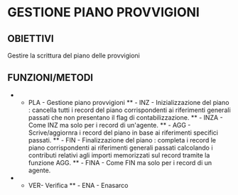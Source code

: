 # GESTIONE PIANO PROVVIGIONI
## OBIETTIVI
Gestire la scrittura del piano delle provvigioni

## FUNZIONI/METODI

 * - PLA - Gestione piano provvigioni
 ** - INZ - Inizializzazione del piano :  cancella tutti i record del piano corrispondenti ai riferimenti generali passati che non presentano il flag di contabilizzazione.
 ** - INZA - Come INZ ma solo per i record di un'agente.
 ** - AGG - Scrive/aggiornra i record del piano in base ai riferimenti specifici passati.
 ** - FIN - Finalizzazione del piano :  completa i record le piano corrispondenti ai riferimenti generali passati calcolando i contributi relativi agli importi memorizzati sul record tramite la funzione AGG.
 ** - FINA - Come FIN ma solo per i record di un agente.
 * - VER- Verifica
 ** - ENA - Enasarco
